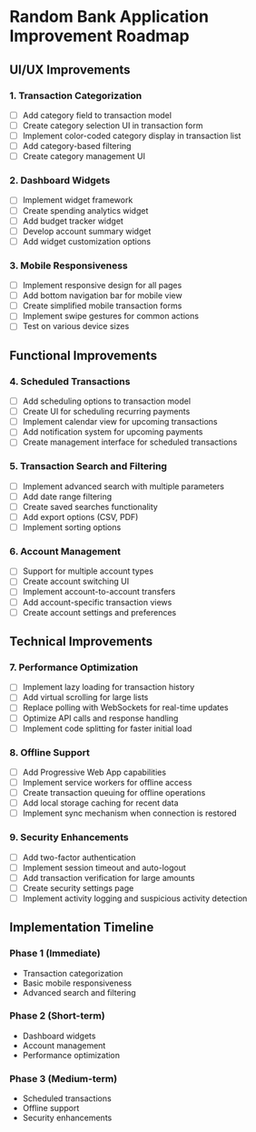 # Random Bank Application Improvement Roadmap

## UI/UX Improvements

### 1. Transaction Categorization
- [ ] Add category field to transaction model
- [ ] Create category selection UI in transaction form
- [ ] Implement color-coded category display in transaction list
- [ ] Add category-based filtering
- [ ] Create category management UI

### 2. Dashboard Widgets
- [ ] Implement widget framework
- [ ] Create spending analytics widget
- [ ] Add budget tracker widget
- [ ] Develop account summary widget
- [ ] Add widget customization options

### 3. Mobile Responsiveness
- [ ] Implement responsive design for all pages
- [ ] Add bottom navigation bar for mobile view
- [ ] Create simplified mobile transaction forms
- [ ] Implement swipe gestures for common actions
- [ ] Test on various device sizes

## Functional Improvements

### 4. Scheduled Transactions
- [ ] Add scheduling options to transaction model
- [ ] Create UI for scheduling recurring payments
- [ ] Implement calendar view for upcoming transactions
- [ ] Add notification system for upcoming payments
- [ ] Create management interface for scheduled transactions

### 5. Transaction Search and Filtering
- [ ] Implement advanced search with multiple parameters
- [ ] Add date range filtering
- [ ] Create saved searches functionality
- [ ] Add export options (CSV, PDF)
- [ ] Implement sorting options

### 6. Account Management
- [ ] Support for multiple account types
- [ ] Create account switching UI
- [ ] Implement account-to-account transfers
- [ ] Add account-specific transaction views
- [ ] Create account settings and preferences

## Technical Improvements

### 7. Performance Optimization
- [ ] Implement lazy loading for transaction history
- [ ] Add virtual scrolling for large lists
- [ ] Replace polling with WebSockets for real-time updates
- [ ] Optimize API calls and response handling
- [ ] Implement code splitting for faster initial load

### 8. Offline Support
- [ ] Add Progressive Web App capabilities
- [ ] Implement service workers for offline access
- [ ] Create transaction queuing for offline operations
- [ ] Add local storage caching for recent data
- [ ] Implement sync mechanism when connection is restored

### 9. Security Enhancements
- [ ] Add two-factor authentication
- [ ] Implement session timeout and auto-logout
- [ ] Add transaction verification for large amounts
- [ ] Create security settings page
- [ ] Implement activity logging and suspicious activity detection

## Implementation Timeline

### Phase 1 (Immediate)
- Transaction categorization
- Basic mobile responsiveness
- Advanced search and filtering

### Phase 2 (Short-term)
- Dashboard widgets
- Account management
- Performance optimization

### Phase 3 (Medium-term)
- Scheduled transactions
- Offline support
- Security enhancements
